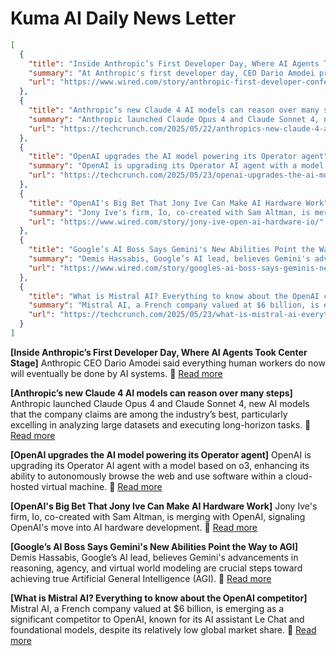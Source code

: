 # Kuma AI Daily News Letter

```json
[
  {
    "title": "Inside Anthropic’s First Developer Day, Where AI Agents Took Center Stage",
    "summary": "At Anthropic's first developer day, CEO Dario Amodei predicted AI systems will eventually perform all tasks currently done by human workers, emphasizing the growing importance of AI agents.",
    "url": "https://www.wired.com/story/anthropic-first-developer-conference/"
  },
  {
    "title": "Anthropic’s new Claude 4 AI models can reason over many steps",
    "summary": "Anthropic launched Claude Opus 4 and Claude Sonnet 4, new AI models that the company claims are among the industry’s best, particularly excelling in analyzing large datasets and executing long-horizon tasks.",
    "url": "https://techcrunch.com/2025/05/22/anthropics-new-claude-4-ai-models-can-reason-over-many-steps/"
  },
  {
    "title": "OpenAI upgrades the AI model powering its Operator agent",
    "summary": "OpenAI is upgrading its Operator AI agent with a model based on o3, enhancing its ability to autonomously browse the web and use software within a cloud-hosted virtual machine.",
    "url": "https://techcrunch.com/2025/05/23/openai-upgrades-the-ai-model-powering-its-operator-agent/"
  },
  {
    "title": "OpenAI's Big Bet That Jony Ive Can Make AI Hardware Work",
    "summary": "Jony Ive's firm, Io, co-created with Sam Altman, is merging with OpenAI, signaling OpenAI's move into AI hardware development.",
    "url": "https://www.wired.com/story/jony-ive-open-ai-hardware-io/"
  },
  {
    "title": "Google’s AI Boss Says Gemini's New Abilities Point the Way to AGI",
    "summary": "Demis Hassabis, Google’s AI lead, believes Gemini's advancements in reasoning, agency, and virtual world modeling are crucial steps toward achieving true Artificial General Intelligence (AGI).",
    "url": "https://www.wired.com/story/googles-ai-boss-says-geminis-new-abilities-point-the-way-to-agi/"
  },
  {
    "title": "What is Mistral AI? Everything to know about the OpenAI competitor",
    "summary": "Mistral AI, a French company valued at $6 billion, is emerging as a significant competitor to OpenAI, known for its AI assistant Le Chat and foundational models, despite its relatively low global market share.",
    "url": "https://techcrunch.com/2025/05/23/what-is-mistral-ai-everything-to-know-about-the-openai-competitor/"
  }
]
```

**[Inside Anthropic’s First Developer Day, Where AI Agents Took Center Stage]**
Anthropic CEO Dario Amodei said everything human workers do now will eventually be done by AI systems.
🔗 [Read more](https://www.wired.com/story/anthropic-first-developer-conference/)

**[Anthropic’s new Claude 4 AI models can reason over many steps]**
Anthropic launched Claude Opus 4 and Claude Sonnet 4, new AI models that the company claims are among the industry’s best, particularly excelling in analyzing large datasets and executing long-horizon tasks.
🔗 [Read more](https://techcrunch.com/2025/05/22/anthropics-new-claude-4-ai-models-can-reason-over-many-steps/)

**[OpenAI upgrades the AI model powering its Operator agent]**
OpenAI is upgrading its Operator AI agent with a model based on o3, enhancing its ability to autonomously browse the web and use software within a cloud-hosted virtual machine.
🔗 [Read more](https://techcrunch.com/2025/05/23/openai-upgrades-the-ai-model-powering-its-operator-agent/)

**[OpenAI's Big Bet That Jony Ive Can Make AI Hardware Work]**
Jony Ive's firm, Io, co-created with Sam Altman, is merging with OpenAI, signaling OpenAI's move into AI hardware development.
🔗 [Read more](https://www.wired.com/story/jony-ive-open-ai-hardware-io/)

**[Google’s AI Boss Says Gemini's New Abilities Point the Way to AGI]**
Demis Hassabis, Google’s AI lead, believes Gemini's advancements in reasoning, agency, and virtual world modeling are crucial steps toward achieving true Artificial General Intelligence (AGI).
🔗 [Read more](https://www.wired.com/story/googles-ai-boss-says-geminis-new-abilities-point-the-way-to-agi/)

**[What is Mistral AI? Everything to know about the OpenAI competitor]**
Mistral AI, a French company valued at $6 billion, is emerging as a significant competitor to OpenAI, known for its AI assistant Le Chat and foundational models, despite its relatively low global market share.
🔗 [Read more](https://techcrunch.com/2025/05/23/what-is-mistral-ai-everything-to-know-about-the-openai-competitor/)
